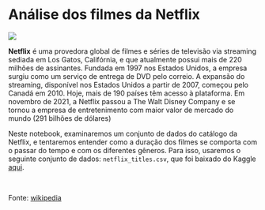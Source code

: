 <h1>Análise dos filmes da Netflix</h1>

<p><img src="https://images.unsplash.com/photo-1522869635100-9f4c5e86aa37?ixlib=rb-1.2.1&ixid=MnwxMjA3fDB8MHxwaG90by1wYWdlfHx8fGVufDB8fHx8&auto=format&fit=crop&w=870&q=80"/></p>

<p><strong>Netflix</strong> é uma provedora global de filmes e séries de televisão via streaming sediada em Los Gatos, Califórnia, e que atualmente possui mais de 220 milhões de assinantes. Fundada em 1997 nos Estados Unidos, a empresa surgiu como um serviço de entrega de DVD pelo correio. A expansão do streaming, disponível nos Estados Unidos a partir de 2007, começou pelo Canadá em 2010. Hoje, mais de 190 países têm acesso à plataforma. Em novembro de 2021, a Netflix passou a The Walt Disney Company e se tornou a empresa de entretenimento com maior valor de mercado do mundo (291 bilhões de dólares)</p>


<p>Neste notebook, examinaremos um conjunto de dados do catálogo da Netflix, e tentaremos entender como a duração dos filmes se comporta com o passar do tempo e com os diferentes gêneros. Para isso, usaremos o seguinte conjunto de dados: <code>netflix_titles.csv</code>, que foi baixado do Kaggle <a href="https://www.kaggle.com/shivamb/netflix-shows">aqui</a>.</p>

<br>

Fonte: <a href="https://pt.wikipedia.org/wiki/Netflix">wikipedia</a> 
